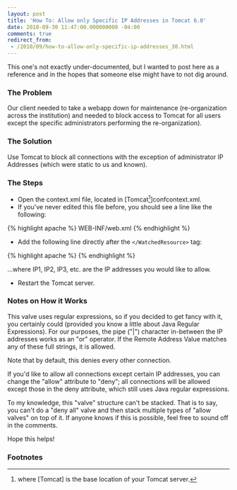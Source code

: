 ```yaml
---
layout: post
title: 'How To: Allow only Specific IP Addresses in Tomcat 6.0'
date: 2010-09-30 11:47:00.000000000 -04:00
comments: true
redirect_from: 
 - /2010/09/how-to-allow-only-specific-ip-addresses_30.html
---
```

This one's not exactly under-documented, but I wanted to post here as a reference and in the hopes that someone else might have to not dig around.
### The Problem
Our client needed to take a webapp down for maintenance (re-organization across the institution) and needed to block access to Tomcat for all users except the specific administrators performing the re-organization). 

### The Solution
Use Tomcat to block all connections with the exception of administrator IP Addresses (which were static to us and known). 

### The Steps
* Open the context.xml file, located in [Tomcat[^1]]confcontext.xml.
* If you've never edited this file before, you should see a line like the following:

{% highlight apache %}
<WatchedResource>WEB-INF/web.xml</WatchedResource>
{% endhighlight %}
    
* Add the following line directly after the `</WatchedResource>` tag:

{% highlight apache %}
<Valve className="org.apache.catalina.valves.RemoteAddrValve" allow="IP1|IP2|IP3">
{% endhighlight %}

...where IP1, IP2, IP3, etc. are the IP addresses you would like to allow.

* Restart the Tomcat server.

### Notes on How it Works
This valve uses regular expressions, so if you decided to get fancy with it, you certainly could (provided you know a little about Java Regular Expressions). For our purposes, the pipe ("|") character in-between the IP addresses works as an "or" operator. If the Remote Address Value matches any of these full strings, it is allowed. 

Note that by default, this denies every other connection. 

If you'd like to allow all connections except certain IP addresses, you can change the "allow" attribute to "deny"; all connections will be allowed except those in the deny attribute, which still uses Java regular expressions. 

To my knowledge, this "valve" structure can't be stacked. That is to say, you can't do a "deny all" valve and then stack multiple types of "allow valves" on top of it. If anyone knows if this is possible, feel free to sound off in the comments. 

Hope this helps!

### Footnotes
[^1]: where [Tomcat] is the base location of your Tomcat server.
